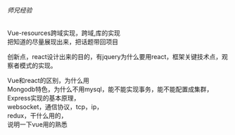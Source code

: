 ###### 师兄经验

Vue-resources跨域实现，跨域,库的实现     <br>
把知道的尽量展现出来，把话题带回项目

创新点，react设计出来的目的，有jquery为什么要用react，框架关键技术点，观察者模式的实现。

Vue和react的区别，为什么用            <br>
Mongodb特色，为什么不用mysql，能不能实现事务，能不能配置成集群，   <br>
Express实现的基本原理，                                     <br>
websocket，通信协议，tcp，ip，                              <br>
redux，干什么用的，                                         <br>
说明一下vue用的熟悉                                         <br>

